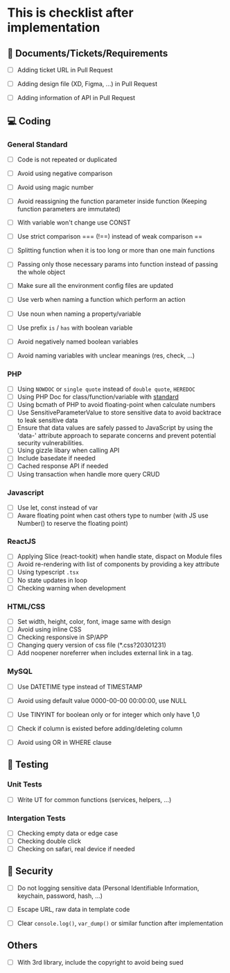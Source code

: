 # This is checklist after implementation

## 📄 Documents/Tickets/Requirements
- [ ] Adding ticket URL in Pull Request
- [ ] Adding design file (XD, Figma, ...) in Pull Request
- [ ] Adding information of API in Pull Request


## 💻 Coding

### General Standard
- [ ] Code is not repeated or duplicated
- [ ] Avoid using negative comparison
- [ ] Avoid using magic number
- [ ] Avoid reassigning the function parameter inside function (Keeping function parameters are immutated)
- [ ] With variable won't change use CONST
- [ ] Use strict comparison === (!==) instead of weak comparison ==
- [ ] Splitting function when it is too long or more than one main functions
- [ ] Passing only those necessary params into function instead of passing the whole object
- [ ] Make sure all the environment config files are updated
- [ ] Use verb when naming a function which perform an action
- [ ] Use noun when naming a property/variable
- [ ] Use prefix `is` / `has` with boolean variable
- [ ] Avoid negatively named boolean variables
- [ ] Avoid naming variables with unclear meanings (res, check, ...)


### PHP
- [ ] Using `NOWDOC` or  `single quote` instead of `double quote`, `HEREDOC`
- [ ] Using PHP Doc for class/function/variable with [standard](https://2tbsp.com/sites/default/files/articles/phpdoc_cheatsheet.pdf)
- [ ] Using bcmath of PHP to avoid floating-point when calculate numbers
- [ ] Use SensitiveParameterValue to store sensitive data to avoid backtrace to leak sensitive data
- [ ] Ensure that data values are safely passed to JavaScript by using the 'data-' attribute approach to separate concerns and prevent potential security vulnerabilities.
- [ ] Using gizzle libary when calling API
- [ ] Include basedate if needed
- [ ] Cached response API if needed
- [ ] Using transaction when handle more query CRUD

### Javascript
- [ ] Use let, const instead of var
- [ ] Aware floating point when cast others type to number (with JS use Number() to reserve the floating point)

### ReactJS
- [ ] Applying Slice (react-tookit) when handle state, dispact on Module files
- [ ] Avoid re-rendering with list of components by providing a key attribute
- [ ] Using typescript `.tsx`
- [ ] No state updates in loop
- [ ] Checking warning when development

### HTML/CSS
- [ ] Set width, height, color, font, image same with design
- [ ] Avoid using inline CSS
- [ ] Checking responsive in SP/APP
- [ ] Changing query version of css file (*.css?20301231)
- [ ] Add noopener noreferrer when includes external link in a tag.

### MySQL
- [ ] Use DATETIME type instead of TIMESTAMP
- [ ] Avoid using default value 0000-00-00 00:00:00, use NULL
- [ ] Use TINYINT for boolean only or for integer which only have 1,0
- [ ] Check if column is existed before adding/deleting column
- [ ] Avoid using OR in WHERE clause


## 🐞 Testing

### Unit Tests
- [ ] Write UT for common functions (services, helpers, ...)

### Intergation Tests
- [ ] Checking empty data or edge case
- [ ] Checking double click
- [ ] Checking on safari, real device if needed

## 🔐 Security
- [ ] Do not logging sensitive data (Personal Identifiable Information, keychain, password, hash, ...)
- [ ] Escape URL, raw data in template code
- [ ] Clear `console.log()`, `var_dump()` or similar function after implementation


## Others
- [ ] With 3rd library, include the copyright to avoid being sued
